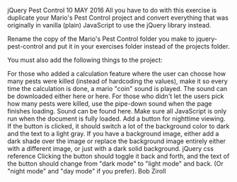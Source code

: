 jQuery Pest Control
10 MAY 2016
All you have to do with this exercise is duplicate your Mario's Pest Control project and convert everything that was originally in vanilla (plain) JavaScript to use the jQuery library instead.

Rename the copy of the Mario's Pest Control folder you make to jquery-pest-control and put it in your exercises folder instead of the projects folder.

You must also add the following things to the project:

For those who added a calculation feature where the user can choose how many pests were killed (instead of hardcoding the values), make it so every time the calculation is done, a mario "coin" sound is played. The sound can be downloaded either here or here.
For those who didn't let the users pick how many pests were killed, use the pipe-down sound when the page finishes loading. Sound can be found here.
Make sure all JavaScript is only run when the document is fully loaded.
Add a button for nighttime viewing. If the button is clicked, it should switch a lot of the background color to dark and the text to a light gray. If you have a background image, either add a dark shade over the image or replace the background image entirely either with a different image, or just with a dark solid background.
jQuery css reference
Clicking the button should toggle it back and forth, and the text of the button should change from "dark mode" to "light mode" and back. (Or "night mode" and "day mode" if you prefer).
Bob Ziroll
